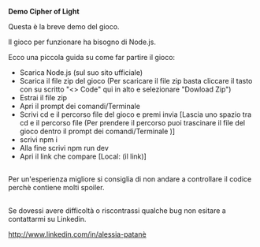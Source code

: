 **Demo Cipher of Light**

Questa è la breve demo del gioco.

Il gioco per funzionare ha bisogno di Node.js.

Ecco una piccola guida su come far partire il gioco:

- Scarica Node.js (sul suo sito ufficiale)
- Scarica il file zip del gioco (Per scaricare il file zip basta cliccare il tasto con su scritto "<> Code" qui in alto e selezionare "Dowload Zip")
- Estrai il file zip
- Apri il prompt dei comandi/Terminale
- Scrivi cd e il percorso file del gioco e premi invia [Lascia uno spazio tra cd e il percorso file (Per prendere il percorso puoi trascinare il file del gioco dentro il prompt dei comandi/Terminale )]
- scrivi npm i
- Alla fine scrivi npm run dev 
- Apri il link che compare [Local: (il link)] 

##

Per un'esperienza migliore si consiglia di non andare a controllare il codice perchè contiene molti spoiler.

##

Se dovessi avere difficoltà o riscontrassi qualche bug non esitare a contattarmi su Linkedin. 

http://www.linkedin.com/in/alessia-patanè
 


